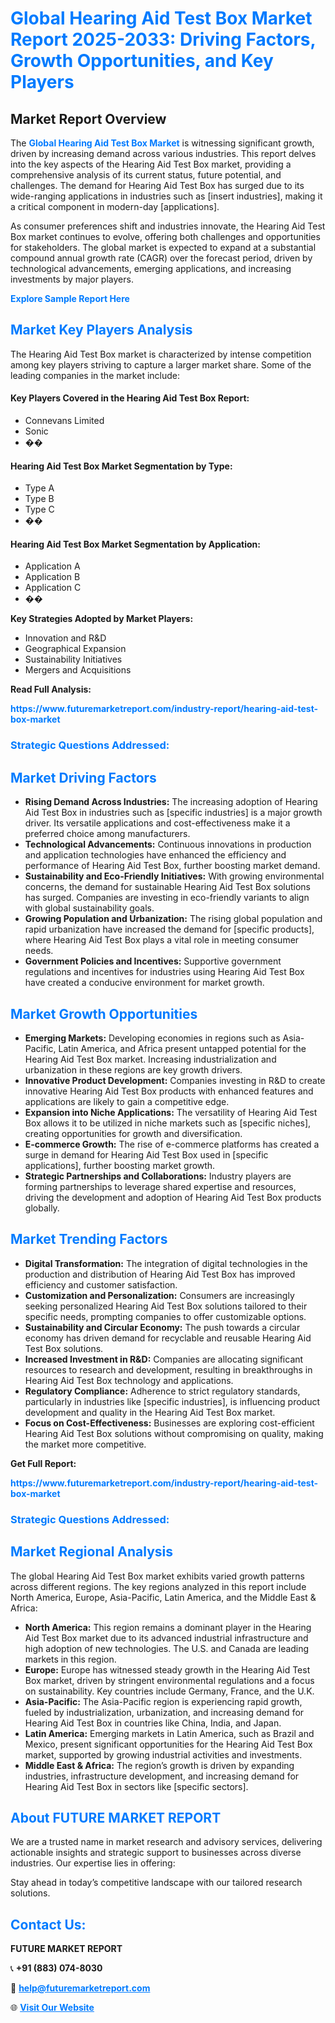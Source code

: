<h1 style="color: #007BFF;">Global Hearing Aid Test Box Market Report 2025-2033: Driving Factors, Growth Opportunities, and Key Players</h1>

<section id="overview">
<h2>Market Report Overview</h2>
<p>The <a href="https://www.futuremarketreport.com/industry-report/hearing-aid-test-box-market" style="color: #007BFF; text-decoration: none;"><strong>Global Hearing Aid Test Box Market</strong></a> is witnessing significant growth, driven by increasing demand across various industries. This report delves into the key aspects of the Hearing Aid Test Box market, providing a comprehensive analysis of its current status, future potential, and challenges. The demand for Hearing Aid Test Box has surged due to its wide-ranging applications in industries such as [insert industries], making it a critical component in modern-day [applications].</p>
<p>As consumer preferences shift and industries innovate, the Hearing Aid Test Box market continues to evolve, offering both challenges and opportunities for stakeholders. The global market is expected to expand at a substantial compound annual growth rate (CAGR) over the forecast period, driven by technological advancements, emerging applications, and increasing investments by major players.</p>
</section>

<section id="overview">
<p><a href="https://www.futuremarketreport.com/request-sample/reportId=113523" style="color: #007BFF; text-decoration: none;"><strong>Explore Sample Report Here</strong></a></p>
</section>

<section id="key-players">
<h2 style="color: #007BFF;">Market Key Players Analysis</h2>
<p>The Hearing Aid Test Box market is characterized by intense competition among key players striving to capture a larger market share. Some of the leading companies in the market include:</p>
<h4>Key Players Covered in the Hearing Aid Test Box Report:</h4>
<ul><li>Connevans Limited</li><li>Sonic</li><li>��</li></ul>
<h4>Hearing Aid Test Box Market Segmentation by Type:</h4>
<ul><li>Type A</li><li>Type B</li><li>Type C</li><li>��</li></ul>

<h4>Hearing Aid Test Box Market Segmentation by Application:</h4>
<ul><li>Application A</li><li>Application B</li><li>Application C</li><li>��</li></ul>
<p><strong>Key Strategies Adopted by Market Players:</strong></p>
<ul>
<li>Innovation and R&D</li>
<li>Geographical Expansion</li>
<li>Sustainability Initiatives</li>
<li>Mergers and Acquisitions</li>
</ul>
</section>

<section>
<p><strong>Read Full Analysis: </strong></p><a href="https://www.futuremarketreport.com/industry-report/hearing-aid-test-box-market" style="color: #007BFF; text-decoration: none;"><strong>https://www.futuremarketreport.com/industry-report/hearing-aid-test-box-market</strong></a>
<h3 style="color: #007BFF;">Strategic Questions Addressed:</h3>
</section>

<section id="driving-factors">
<h2 style="color: #007BFF;">Market Driving Factors</h2>
<ul>
<li><strong>Rising Demand Across Industries:</strong> The increasing adoption of Hearing Aid Test Box in industries such as [specific industries] is a major growth driver. Its versatile applications and cost-effectiveness make it a preferred choice among manufacturers.</li>
<li><strong>Technological Advancements:</strong> Continuous innovations in production and application technologies have enhanced the efficiency and performance of Hearing Aid Test Box, further boosting market demand.</li>
<li><strong>Sustainability and Eco-Friendly Initiatives:</strong> With growing environmental concerns, the demand for sustainable Hearing Aid Test Box solutions has surged. Companies are investing in eco-friendly variants to align with global sustainability goals.</li>
<li><strong>Growing Population and Urbanization:</strong> The rising global population and rapid urbanization have increased the demand for [specific products], where Hearing Aid Test Box plays a vital role in meeting consumer needs.</li>
<li><strong>Government Policies and Incentives:</strong> Supportive government regulations and incentives for industries using Hearing Aid Test Box have created a conducive environment for market growth.</li>
</ul>
</section>

<section id="growth-opportunities">
<h2 style="color: #007BFF;">Market Growth Opportunities</h2>
<ul>
<li><strong>Emerging Markets:</strong> Developing economies in regions such as Asia-Pacific, Latin America, and Africa present untapped potential for the Hearing Aid Test Box market. Increasing industrialization and urbanization in these regions are key growth drivers.</li>
<li><strong>Innovative Product Development:</strong> Companies investing in R&D to create innovative Hearing Aid Test Box products with enhanced features and applications are likely to gain a competitive edge.</li>
<li><strong>Expansion into Niche Applications:</strong> The versatility of Hearing Aid Test Box allows it to be utilized in niche markets such as [specific niches], creating opportunities for growth and diversification.</li>
<li><strong>E-commerce Growth:</strong> The rise of e-commerce platforms has created a surge in demand for Hearing Aid Test Box used in [specific applications], further boosting market growth.</li>
<li><strong>Strategic Partnerships and Collaborations:</strong> Industry players are forming partnerships to leverage shared expertise and resources, driving the development and adoption of Hearing Aid Test Box products globally.</li>
</ul>
</section>

<section id="trending-factors">
<h2 style="color: #007BFF;">Market Trending Factors</h2>
<ul>
<li><strong>Digital Transformation:</strong> The integration of digital technologies in the production and distribution of Hearing Aid Test Box has improved efficiency and customer satisfaction.</li>
<li><strong>Customization and Personalization:</strong> Consumers are increasingly seeking personalized Hearing Aid Test Box solutions tailored to their specific needs, prompting companies to offer customizable options.</li>
<li><strong>Sustainability and Circular Economy:</strong> The push towards a circular economy has driven demand for recyclable and reusable Hearing Aid Test Box solutions.</li>
<li><strong>Increased Investment in R&D:</strong> Companies are allocating significant resources to research and development, resulting in breakthroughs in Hearing Aid Test Box technology and applications.</li>
<li><strong>Regulatory Compliance:</strong> Adherence to strict regulatory standards, particularly in industries like [specific industries], is influencing product development and quality in the Hearing Aid Test Box market.</li>
<li><strong>Focus on Cost-Effectiveness:</strong> Businesses are exploring cost-efficient Hearing Aid Test Box solutions without compromising on quality, making the market more competitive.</li>
</ul>
</section>

<section>
<p><strong>Get Full Report: </strong></p><a href="https://www.futuremarketreport.com/industry-report/hearing-aid-test-box-market" style="color: #007BFF; text-decoration: none;"><strong>https://www.futuremarketreport.com/industry-report/hearing-aid-test-box-market</strong></a>
<h3 style="color: #007BFF;">Strategic Questions Addressed:</h3>
</section>


<section id="regional-analysis">
<h2 style="color: #007BFF;">Market Regional Analysis</h2>
<p>The global Hearing Aid Test Box market exhibits varied growth patterns across different regions. The key regions analyzed in this report include North America, Europe, Asia-Pacific, Latin America, and the Middle East & Africa:</p>
<ul>
<li><strong>North America:</strong> This region remains a dominant player in the Hearing Aid Test Box market due to its advanced industrial infrastructure and high adoption of new technologies. The U.S. and Canada are leading markets in this region.</li>
<li><strong>Europe:</strong> Europe has witnessed steady growth in the Hearing Aid Test Box market, driven by stringent environmental regulations and a focus on sustainability. Key countries include Germany, France, and the U.K.</li>
<li><strong>Asia-Pacific:</strong> The Asia-Pacific region is experiencing rapid growth, fueled by industrialization, urbanization, and increasing demand for Hearing Aid Test Box in countries like China, India, and Japan.</li>
<li><strong>Latin America:</strong> Emerging markets in Latin America, such as Brazil and Mexico, present significant opportunities for the Hearing Aid Test Box market, supported by growing industrial activities and investments.</li>
<li><strong>Middle East & Africa:</strong> The region’s growth is driven by expanding industries, infrastructure development, and increasing demand for Hearing Aid Test Box in sectors like [specific sectors].</li>
</ul>
</section>

<footer>
<h2 style="color: #007BFF;">About FUTURE MARKET REPORT</h2>
<p>We are a trusted name in market research and advisory services, delivering actionable insights and strategic support to businesses across diverse industries. Our expertise lies in offering:</p>

<p>Stay ahead in today’s competitive landscape with our tailored research solutions.</p>

<h2 style="color: #007BFF;">Contact Us:</h2>
<p><strong>FUTURE MARKET REPORT</strong></p>
<p>📞 <strong>+91 (883) 074-8030</strong></p>
<p>📧 <strong><a href="mailto:help@futuremarketreport.com" style="color: #007BFF;">help@futuremarketreport.com</a></strong></p>
<p>🌐 <strong><a href="https://www.futuremarketreport.com/" style="color: #007BFF;">Visit Our Website</a></strong></p>
</footer>